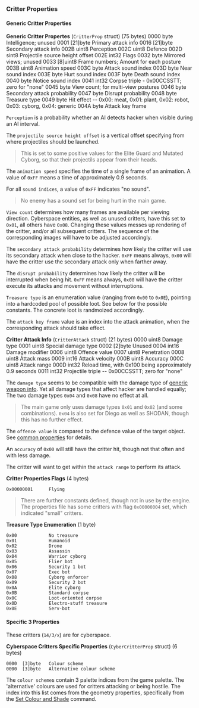 ### Critter Properties

#### Generic Critter Properties

**Generic Critter Propertes** (`CritterProp` struct) (75 bytes)
    0000  byte      Intelligence; unused
    0001  [21]byte  Primary attack info
    0016  [21]byte  Secondary attack info
    002B  uint8     Perception
    002C  uint8     Defence
    002D  sint8     Projectile source height offset
    002E  int32     Flags
    0032  byte      Mirrored views; unused
    0033  [8]uint8  Frame numbers; Amount for each posture
    003B  uint8     Animation speed
    003C  byte      Attack sound index
    003D  byte      Near sound index
    003E  byte      Hurt sound index
    003F  byte      Death sound index
    0040  byte      Notice sound index
    0041  int32     Corpse triple - 0x00CCSSTT; zero for "none"
    0045  byte      View count; for multi-view postures
    0046  byte      Secondary attack probability
    0047  byte      Disrupt probability
    0048  byte      Treasure type
    0049  byte      Hit effect -- 0x00: meat, 0x01: plant, 0x02: robot, 0x03: cyborg, 0x04: generic
    004A  byte      Attack key frame

`Perception` is a probability whether an AI detects hacker when visible during an AI interval.

The `projectile source height offset` is a vertical offset specifying from where projectiles should be launched.
> This is set to some positive values for the Elite Guard and Mutated Cyborg, so that their projectils appear from their heads.

The `animation speed` specifies the time of a single frame of an animation. A value of `0xFF` means a time of approximately 0.9 seconds. 

For all `sound indices`, a value of `0xFF` indicates "no sound".
> No enemy has a sound set for being hurt in the main game.

`View count` determines how many frames are available per viewing direction. Cyberspace entities, as well as unused critters, have this set to `0x01`, all others have `0x08`. Changing these values messes up rendering of the critter, and/or all subsequent critters. The sequence of the corresponding images will have to be adjusted accordingly.

The `secondary attack probability` determines how likely the critter will use its secondary attack when close to the hacker. `0xFF` means always, `0x00` will have the critter use the secondary attack only when farther away.

The `disrupt probability` determines how likely the critter will be interrupted when being hit. `0xFF` means always, `0x00` will have the critter execute its attacks and movement without interruptions.

`Treasure type` is an enumeration value (ranging from `0x00` to `0x0E`), pointing into a hardcoded pool of possible loot. See below for the possible constants. The concrete loot is randmoized accordingly.

The `attack key frame` value is an index into the attack animation, when the corresponding attack should take effect.


**Critter Attack Info** (`CritterAttack` struct) (21 bytes)
    0000  uint8     Damage type
    0001  uint8     Special damage type
    0002  [2]byte   Unused
    0004  int16     Damage modifier
    0006  uint8     Offence value
    0007  uint8     Penetration
    0008  uint8     Attack mass
    0009  int16     Attack velocity
    000B  uint8     Accuracy
    000C  uint8     Attack range
    000D  int32     Reload time, with 0x100 being approximately 0.9 seconds
    0011  int32     Projectile triple -- 0x00CCSSTT; zero for "none"

The `damage type` seems to be compatible with the damage type of [generic weapon info](../GenericWeaponInfo.md). Yet all damage types that affect hacker are handled equally; The two damage types `0x04` and `0x08` have no effect at all.
> The main game only uses damage types `0x01` and `0x02` (and some combinations). `0x04` is also set for Diego as well as SHODAN, though this has no further effect.

The `offence value` is compared to the defence value of the target object. See [common properties](../../fileFormat/PropertyFiles.md#common-table) for details.

An `accuracy` of `0x00` will still have the critter hit, though not that often and with less damage.

The critter will want to get within the `attack range` to perform its attack.


**Critter Properties Flags** (4 bytes)

    0x00000001      Flying

> There are further constants defined, though not in use by the engine.
> The properties file has some critters with flag `0x00000004` set, which indicated "small" critters.


**Treasure Type Enumeration** (1 byte)

    0x00            No treasure
    0x01            Humanoid
    0x02            Drone
    0x03            Assassin
    0x04            Warrior cyborg
    0x05            Flier bot
    0x06            Security 1 bot
    0x07            Exec bot
    0x08            Cyborg enforcer
    0x09            Security 2 bot
    0x0A            Elite cyborg
    0x0B            Standard corpse
    0x0C            Loot-oriented corpse
    0x0D            Electro-stuff treasure
    0x0E            Serv-bot


#### Specific 3 Properties

These critters (`14/3/x`) are for cyberspace.

**Cyberspace Critters Specific Properties** (`CyberCritterProp` struct) (6 bytes)

    0000  [3]byte   Colour scheme
    0000  [3]byte   Alternative colour scheme

The `colour scheme`s contain 3 palette indices from the game palette. The 'alternative' colours are used for critters attacking or being hostile.
The index into this list comes from the geometry properties, specifically from the [Set Colour and Shade](../../media/Geometry#set-colour-and-shade) command.
